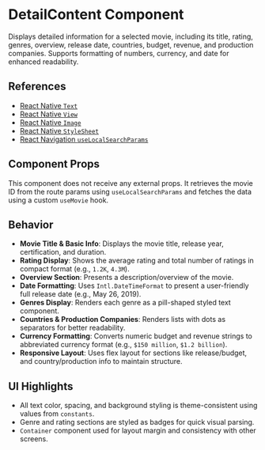 # DetailContent Component

Displays detailed information for a selected movie, including its title, rating, genres, overview, release date, countries, budget, revenue, and production companies. Supports formatting of numbers, currency, and date for enhanced readability.

## References

- [React Native `Text`](https://reactnative.dev/docs/text)
- [React Native `View`](https://reactnative.dev/docs/view)
- [React Native `Image`](https://reactnative.dev/docs/image)
- [React Native `StyleSheet`](https://reactnative.dev/docs/stylesheet)
- [React Navigation `useLocalSearchParams`](https://docs.expo.dev/router/reference/use-local-search-params/)

## Component Props

This component does not receive any external props. It retrieves the movie ID from the route params using `useLocalSearchParams` and fetches the data using a custom `useMovie` hook.

## Behavior

- **Movie Title & Basic Info**: Displays the movie title, release year, certification, and duration.
- **Rating Display**: Shows the average rating and total number of ratings in compact format (e.g., `1.2K`, `4.3M`).
- **Overview Section**: Presents a description/overview of the movie.
- **Date Formatting**: Uses `Intl.DateTimeFormat` to present a user-friendly full release date (e.g., May 26, 2019).
- **Genres Display**: Renders each genre as a pill-shaped styled text component.
- **Countries & Production Companies**: Renders lists with dots as separators for better readability.
- **Currency Formatting**: Converts numeric budget and revenue strings to abbreviated currency format (e.g., `$150 million`, `$1.2 billion`).
- **Responsive Layout**: Uses flex layout for sections like release/budget, and country/production info to maintain structure.

## UI Highlights

- All text color, spacing, and background styling is theme-consistent using values from `constants`.
- Genre and rating sections are styled as badges for quick visual parsing.
- `Container` component used for layout margin and consistency with other screens.
